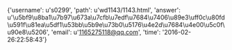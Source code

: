 {'username': u's0299', 'path': u'wd1143/1143.html', 'answer': u'\u5bf9\u8ba1\u7b97\u673a\u7cfb\u7edf\u7684\u7406\u89e3\uff0c\u80fd\u591f\u81ea\u5df1\u53bb\u5b9e\u73b0\u5176\u4e2d\u7684\u4e00\u5c0f\u90e8\u5206', 'email': u'1165275118@qq.com', 'time': '2016-02-26:22:58:43'}